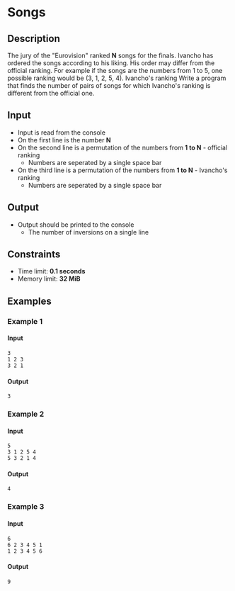 # Songs

## Description

The jury of the "Eurovision" ranked **N** songs for the finals. Ivancho has ordered the songs according to his liking. His order may differ from the official ranking.
For example if the songs are the numbers from 1 to 5, one possible ranking would be (3, 1, 2, 5, 4). Ivancho's ranking
Write a program that finds the number of pairs of songs for which Ivancho's ranking is different from the official one.

## Input

* Input is read from the console
* On the first line is the number **N**
* On the second line is a permutation of the numbers from **1 to N** - official ranking
  * Numbers are seperated by a single space bar
* On the third line is a permutation of the numbers from **1 to N** - Ivancho's ranking
  * Numbers are seperated by a single space bar

## Output

* Output should be printed to the console
  * The number of inversions on a single line

## Constraints
* Time limit: **0.1 seconds**
* Memory limit: **32 MiB**

## Examples

### Example 1

#### Input
```
3
1 2 3
3 2 1
```
#### Output
```
3
```

### Example 2

#### Input
```
5
3 1 2 5 4
5 3 2 1 4
```
#### Output
```
4
```

### Example 3

#### Input
```
6
6 2 3 4 5 1
1 2 3 4 5 6
```
#### Output
```
9
```

